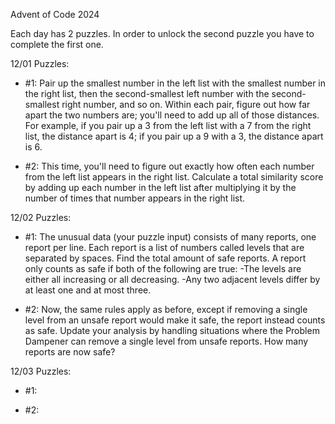 Advent of Code 2024

Each day has 2 puzzles. In order to unlock the second puzzle you have to complete the first one.

12/01 Puzzles:
 - #1: Pair up the smallest number in the left list with the smallest number in the right list, then the second-smallest left number with the second-smallest right number, and so on. Within each pair, figure out how far apart the two numbers are; you'll need to add up all of those distances. For example, if you pair up a 3 from the left list with a 7 from the right list, the distance apart is 4; if you pair up a 9 with a 3, the distance apart is 6.

 - #2: This time, you'll need to figure out exactly how often each number from the left list appears in the right list. Calculate a total similarity score by adding up each number in the left list after multiplying it by the number of times that number appears in the right list.

12/02 Puzzles:
  - #1: The unusual data (your puzzle input) consists of many reports, one report per line. Each report is a list of numbers called levels that are separated by spaces. Find the total amount of safe reports. A report only counts as safe if both of the following are true:
        -The levels are either all increasing or all decreasing.
        -Any two adjacent levels differ by at least one and at most three.
  
  - #2: Now, the same rules apply as before, except if removing a single level from an unsafe report would make it safe, the report instead counts as safe.
        Update your analysis by handling situations where the Problem Dampener can remove a single level from unsafe reports. How many reports are now safe?

12/03 Puzzles:
  - #1:

  - #2: 